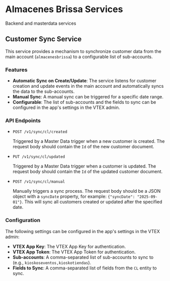 # Almacenes Brissa Services

Backend and masterdata services

## Customer Sync Service

This service provides a mechanism to synchronize customer data from the main account (`almacenesbrissa`) to a configurable list of sub-accounts.

### Features

- **Automatic Sync on Create/Update**: The service listens for customer creation and update events in the main account and automatically syncs the data to the sub-accounts.
- **Manual Sync**: A manual sync can be triggered for a specific date range.
- **Configurable**: The list of sub-accounts and the fields to sync can be configured in the app's settings in the VTEX admin.

### API Endpoints

- `POST /v1/sync/cl/created`

  Triggered by a Master Data trigger when a new customer is created. The request body should contain the `Id` of the new customer document.

- `PUT /v1/sync/cl/updated`

  Triggered by a Master Data trigger when a customer is updated. The request body should contain the `Id` of the updated customer document.

- `POST /v1/sync/cl/manual`

  Manually triggers a sync process. The request body should be a JSON object with a `syncDate` property, for example: `{"syncDate": "2025-09-01"}`. This will sync all customers created or updated after the specified date.

### Configuration

The following settings can be configured in the app's settings in the VTEX admin:

- **VTEX App Key**: The VTEX App Key for authentication.
- **VTEX App Token**: The VTEX App Token for authentication.
- **Sub-accounts**: A comma-separated list of sub-accounts to sync to (e.g., `kioskoseventos,kioskotiendas`).
- **Fields to Sync**: A comma-separated list of fields from the `CL` entity to sync.
